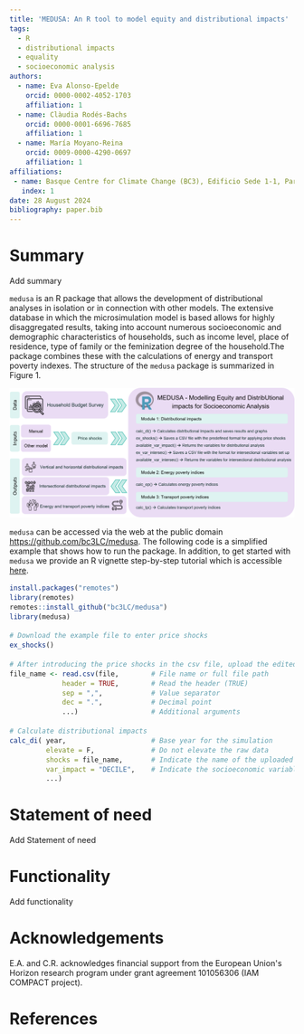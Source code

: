 ```yaml
---
title: 'MEDUSA: An R tool to model equity and distributional impacts'
tags:
  - R
  - distributional impacts
  - equality
  - socioeconomic analysis
authors:
  - name: Eva Alonso-Epelde
    orcid: 0000-0002-4052-1703
    affiliation: 1
  - name: Clàudia Rodés-Bachs
    orcid: 0000-0001-6696-7685
    affiliation: 1
  - name: María Moyano-Reina
    orcid: 0009-0000-4290-0697
    affiliation: 1  
affiliations:
 - name: Basque Centre for Climate Change (BC3), Edificio Sede 1-1, Parque Científico de UPV/EHU, Barrio Sarriena s/n, 48940 Leioa, Spain
   index: 1
date: 28 August 2024
bibliography: paper.bib
---
```

# Summary
Add summary

`medusa` is an R package that allows the development of distributional analyses in isolation or in connection with other models. The extensive database in which the microsimulation model is based allows for highly disaggregated results, taking into account numerous socioeconomic and demographic characteristics of households, such as income level, place of residence, type of family or the feminization degree of the household.The package combines these with the calculations of energy and transport poverty indexes. 
The structure of the `medusa` package is summarized in Figure 1.

![Structure of the `medusa` package](figure1.png)

`medusa` can be accessed via the web at the public domain https://github.com/bc3LC/medusa. The following code is a simplified example that shows how to run the package. In addition, to get started with `medusa` we provide an R vignette step-by-step tutorial which is accessible [here](https://bc3lc.github.io/medusa/).

```r
install.packages("remotes")
library(remotes)
remotes::install_github("bc3LC/medusa")
library(medusa)

# Download the example file to enter price shocks
ex_shocks() 

# After introducing the price shocks in the csv file, upload the edited file
file_name <- read.csv(file,        # File name or full file path
             header = TRUE,        # Read the header (TRUE)
             sep = ",",            # Value separator
             dec = ".",            # Decimal point
             ...)                  # Additional arguments

# Calculate distributional impacts
calc_di( year,                     # Base year for the simulation
         elevate = F,              # Do not elevate the raw data
         shocks = file_name,       # Indicate the name of the uploaded file
         var_impact = "DECILE",    # Indicate the socioeconomic variable
         ...)


```


# Statement of need
Add Statement of need


# Functionality
Add functionality


# Acknowledgements
E.A. and C.R. acknowledges financial support from the European Union's Horizon research program under grant agreement 101056306 (IAM COMPACT project).


# References
